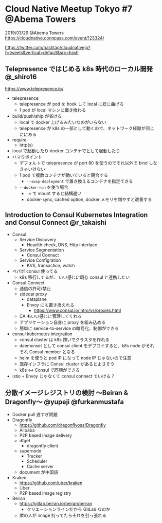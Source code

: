 Cloud Native Meetup Tokyo #7 @Abema Towers
=====
2019/03/29 @Abema Towers
https://cloudnative.connpass.com/event/123324/

https://twitter.com/hashtag/cloudnativejp?f=tweets&vertical=default&src=hash

## Telepresence ではじめる k8s 時代のローカル開発 @_shiro16 

https://www.telepresence.io/

- telepresence
    - telepresence が pod を hook して local に捻じ曲げる
    - 1 pod が local マシンに置き換わる
- build/push/ship が省ける
    - local で docker 上げるみたいなのがいらない
    - telepresence が k8s の一部として動くので、ネットワーク経路が同じににある
- require
    - http(s)
- local で起動したり docker コンテナでとして起動したり
- ハマりポイント
    - デフォルトで telepresence が port 80 を使うのでそれ以外で bind しなきゃいけない
    - 1 pod で複数コンテナが動いていると競合する
        - `--swap-deployment` で置き換えるコンテナを指定できる
    - `--docker-run` を使う場合
        - `-v` で mount すると結構遅い
        - docker-sync, cached option, docker メモリを増やすと改善する

## Introduction to Consul Kubernetes Integration and Consul Connect @r_takaishi

- Consul
    - Service Discovery
        - Heaclth check, DNS, Http interface
    - Service Segmentation
        - Consul Connect
    - Service Configration
        - KVS, transaction, watch
- ペパボ consul 使ってる
    - k8s 移行してるが、 いい感じに既存 consul と連携したい
- Consul Connect
    - 通信の許可/禁止
    - sidecar proxy
        - dataplane
        - Envoy にも置き換えれる
            - https://www.consul.io/intro/vs/proxies.html
    - CA もいい感じに管理してくれる
    - アプリケーション自身に proxy を組み込める
    - 簡単に service-to-service の暗号化、制御ができる
- consul kubernetes integration
    - consul cluster は k8s 跨いでクラスタを作れる
    - daemonset として consul client をデプロイすると、k8s node がそれぞれ Consul member となる
    - helm を使うと pod IP になって node IP じゃないので注意
    - 既存インフラに Consul cluster があるとよさそう
    - k8s <-> Consul で同期ができる
- istio + Envoy じゃなくて consul connect でいける？

## 分散イメージレジストリの検討 〜Beiran & Dragonfly〜 @yupeji @furkanmustafa
- Docker pull 遅すぎ問題
- Dragonfly
	- https://github.com/dragonflyoss/Dragonfly
	- Alibaba
	- P2P based image delivery
	- dfget
		- dragonfly client
	- supernode
		- Tracker
		- Scheduler
		- Cache server
	- document が中国語
- Kraken
	- https://github.com/uber/kraken
	- Uber
	- P2P based image registry
- Beiran
	- https://gitlab.beiran.io/beiran/beiran
		- クリエーションラインだから GitLab なのか
	- 隣の人が image 持ってたらそれを引っ張れる

